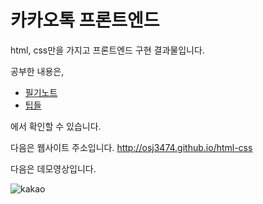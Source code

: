 # 카카오톡 프론트엔드

html, css만을 가지고 프론트엔드 구현 결과물입니다.

공부한 내용은,

- <a href='./필기노트.md'>필기노트</a>
- <a href='./팁들.md'>팁들</a>

에서 확인할 수 있습니다.

다음은 웹사이트 주소입니다.
http://osj3474.github.io/html-css

다음은 데모영상입니다.

![kakao](https://user-images.githubusercontent.com/42775225/87564386-48e0bb80-c6fb-11ea-98d5-e3073637a91e.gif)

